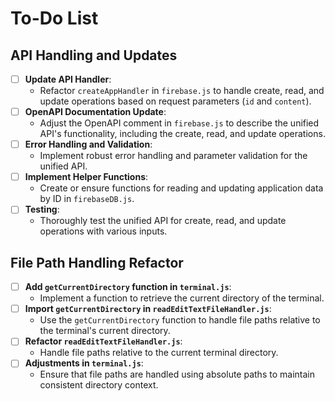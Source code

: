 # To-Do List

## API Handling and Updates
- [ ] **Update API Handler**:
   - Refactor `createAppHandler` in `firebase.js` to handle create, read, and update operations based on request parameters (`id` and `content`).
- [ ] **OpenAPI Documentation Update**:
   - Adjust the OpenAPI comment in `firebase.js` to describe the unified API's functionality, including the create, read, and update operations.
- [ ] **Error Handling and Validation**:
   - Implement robust error handling and parameter validation for the unified API.
- [ ] **Implement Helper Functions**:
   - Create or ensure functions for reading and updating application data by ID in `firebaseDB.js`.
- [ ] **Testing**:
   - Thoroughly test the unified API for create, read, and update operations with various inputs.

## File Path Handling Refactor
- [ ] **Add `getCurrentDirectory` function in `terminal.js`**:
   - Implement a function to retrieve the current directory of the terminal.
- [ ] **Import `getCurrentDirectory` in `readEditTextFileHandler.js`**:
   - Use the `getCurrentDirectory` function to handle file paths relative to the terminal's current directory.
- [ ] **Refactor `readEditTextFileHandler.js`**:
   - Handle file paths relative to the current terminal directory.
- [ ] **Adjustments in `terminal.js`**:
   - Ensure that file paths are handled using absolute paths to maintain consistent directory context.
